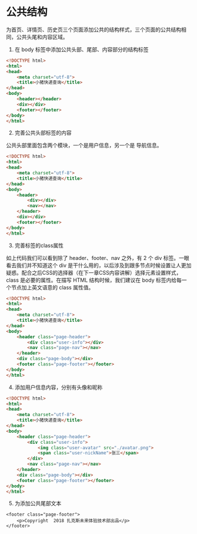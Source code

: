 # 公共结构
为首页、详情页、历史页三个页面添加公共的结构样式，三个页面的公共结构相同，公共头尾和内容区域。

1. 在 body 标签中添加公共头部、尾部、内容部分的结构标签

```html
<!DOCTYPE html>
<html>
<head>
    <meta charset="utf-8">
    <title>小猪快递查询</title>
</head>
<body>
    <header></header>
    <div></div>
    <footer></footer>
</body>
</html>
```

2. 完善公共头部标签的内容

公共头部里面包含两个模块，一个是用户信息，另一个是 导航信息。

```html
<!DOCTYPE html>
<html>
<head>
    <meta charset="utf-8">
    <title>小猪快递查询</title>
</head>
<body>
    <header>
        <div></div>
        <nav></nav>
    </header>
    <div></div>
    <footer></footer>
</body>
</html>
```

3. 完善标签的class属性

如上代码我们可以看到除了 header、footer、nav 之外，有 2 个 div 标签。一眼看去我们并不知道这个 div 是干什么用的，以后涉及到跟多节点时候设置让人更加疑惑。配合之后CSS的选择器（在下一章CSS内容讲解）选择元素设置样式，class 是必要的属性。在描写 HTML 结构时候，我们建议在 body 标签内给每一个节点加上英文语意的 class 属性值。

```html
<!DOCTYPE html>
<html>
<head>
    <meta charset="utf-8">
    <title>小猪快递查询</title>
</head>
<body>
    <header class="page-header">
        <div class="user-info"></div>
        <nav class="page-nav"></nav>
    </header>
    <div class="page-body"></div>
    <footer class="page-footer"></footer>
</body>
</html>
```

4. 添加用户信息内容，分别有头像和昵称

```html
<!DOCTYPE html>
<html>
<head>
    <meta charset="utf-8">
    <title>小猪快递查询</title>
</head>
<body>
    <header class="page-header">
        <div class="user-info">
            <img class="user-avatar" src="./avatar.png">
            <span class="user-nickName">张三</span>
        </div>
        <nav class="page-nav"></nav>
    </header>
    <div class="page-body"></div>
    <footer class="page-footer"></footer>
</body>
</html>
```

5. 为添加公共尾部文本

```
<footer class="page-footer">
    <p>Copyright  2018 扎克斯未来体验技术部出品</p>
</footer>
```
